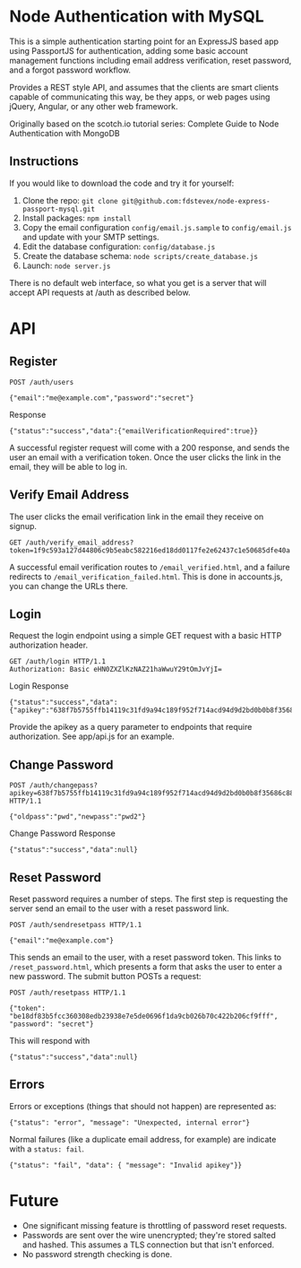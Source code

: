 # Node Authentication with MySQL

This is a simple authentication starting point for an ExpressJS based app using PassportJS for authentication, adding some basic account management functions including email address verification, reset password, and a forgot password workflow.

Provides a REST style API, and assumes that the clients are smart clients capable of communicating this way, be they apps, or web pages using jQuery, Angular, or any other web framework.

Originally based on the scotch.io tutorial series: Complete Guide to Node Authentication with MongoDB

## Instructions

If you would like to download the code and try it for yourself:

1. Clone the repo: `git clone git@github.com:fdstevex/node-express-passport-mysql.git`
1. Install packages: `npm install`
1. Copy the email configuration `config/email.js.sample` to `config/email.js` and update with your SMTP settings.
1. Edit the database configuration: `config/database.js`
1. Create the database schema: `node scripts/create_database.js`
1. Launch: `node server.js`

There is no default web interface, so what you get is a server that will accept API requests at /auth as described below.

# API

## Register

```
POST /auth/users

{"email":"me@example.com","password":"secret"}
```

Response

```
{"status":"success","data":{"emailVerificationRequired":true}}
```

A successful register request will come with a 200 response, and sends the user an email with a verification token.  Once the user clicks the link in the email, they will be able to log in.

## Verify Email Address

The user clicks the email verification link in the email they receive on signup.

```
GET /auth/verify_email_address?token=1f9c593a127d44806c9b5eabc582216ed18dd0117fe2e62437c1e50685dfe40a
```

A successful email verification routes to `/email_verified.html`, and a failure redirects to `/email_verification_failed.html`.  This is done in accounts.js, you can change the URLs there.

## Login

Request the login endpoint using a simple GET request with a basic HTTP authorization header.

```
GET /auth/login HTTP/1.1
Authorization: Basic eHN0ZXZlKzNAZ21haWwuY29tOmJvYjI=
```

Login Response

```
{"status":"success","data":{"apikey":"638f7b5755ffb14119c31fd9a94c189f952f714acd94d9d2bd0b0b8f35686c88"}}
```

Provide the apikey as a query parameter to endpoints that require authorization.  See app/api.js for an example.

## Change Password

```
POST /auth/changepass?apikey=638f7b5755ffb14119c31fd9a94c189f952f714acd94d9d2bd0b0b8f35686c88 HTTP/1.1

{"oldpass":"pwd","newpass":"pwd2"}
```

Change Password Response

```
{"status":"success","data":null}
```

## Reset Password

Reset password requires a number of steps.  The first step is requesting the server send an email to the user with a reset password link.

```
POST /auth/sendresetpass HTTP/1.1

{"email":"me@example.com"}
```

This sends an email to the user, with a reset password token. This links to `/reset_password.html`, which presents a form that asks the user to enter a new password.  The submit button POSTs a request:

```
POST /auth/resetpass HTTP/1.1

{"token": "be18df83b5fcc360308edb23938e7e5de0696f1da9cb026b70c422b206cf9fff", "password": "secret"}
```

This will respond with 

```
{"status":"success","data":null}
```

## Errors

Errors or exceptions (things that should not happen) are represented as:

```
{"status": "error", "message": "Unexpected, internal error"}
```

Normal failures (like a duplicate email address, for example) are indicate with a `status: fail`. 

```
{"status": "fail", "data": { "message": "Invalid apikey"}}
```

# Future

* One significant missing feature is throttling of password reset requests.
* Passwords are sent over the wire unencrypted; they're stored salted and hashed.  This assumes a TLS connection but that isn't enforced.
* No password strength checking is done.
